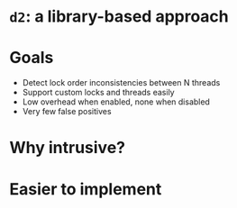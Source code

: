 <!SLIDE subsection>
# `d2`: a library-based approach


<!SLIDE smbullets>
# Goals

* Detect lock order inconsistencies between N threads
* Support custom locks and threads easily
* Low overhead when enabled, none when disabled
* Very few false positives


<!SLIDE>
# Why intrusive?


<!SLIDE>
# Easier to implement

